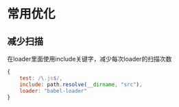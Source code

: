 # 常用优化

## 减少扫描

在loader里面使用include关键字，减少每次loader的扫描次数

```js
{
    test: /\.js$/,
    include: path.resolve(__dirname, "src"),
    loader: "babel-loader"
}
```

